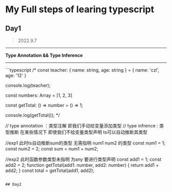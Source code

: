 # My Full steps of learing typescript

## Day1 
>2022.9.7
<hr/>
<strong>Type Annotation && Type Inference</strong>
<hr/>
```typescript
/* const teacher: {
    name: string,
    age: string
} = {
    name: 'czl',
    age: '12'
}

console.log(teacher);

const numbers: Array<number> = [1, 2, 3]

const getTotal: () => number = () => 1;

console.log(getTotal());
 */



// type annotation ：类型注解 即我们手动给变量添加类型
// type infrence : 类型推断 在某些情况下 即使我们不给变量类型声明 ts可以自动推断其类型

//exp1 此时ts自动推断sum的类型 无需指明 num1 num2 的类型
const num1 = 1;
const num2 = 2;
const sum = num1 + num2;

//exp2 此时函数参数类型未指明 为any 要进行类型声明 
const add1 = 1;
const add2 = 2;
function getTotal(add1: number, add2: number) {
    return add1 + add2;
}
const total = getTotal(add1, add2);

```

## Day2

